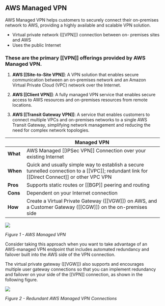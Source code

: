 ## AWS Managed VPN

AWS Managed VPN helps customers to securely connect their on-premises network to AWS, providing a highly available and scalable VPN solution.

*   Virtual private network ([[VPN]]) connection between on- premises sites and AWS
*   Uses the public Internet

### These are the primary [[VPN]] offerings provided by AWS Managed VPN. 

1.  **AWS [[Site-to-Site VPN]]**: A VPN solution that enables secure communication between an on-premises network and an Amazon Virtual Private Cloud (VPC) network over the Internet.
    
2.  **AWS [[Client VPN]]**: A fully managed VPN service that enables secure access to AWS resources and on-premises resources from remote locations.
    
3.  **AWS [[Transit Gateway VPN]]**: A service that enables customers to connect multiple VPCs and on-premises networks to a single AWS Transit Gateway, simplifying network management and reducing the need for complex network topologies.

| | Managed VPN |
| ----- | ---- |
| **What** | AWS Managed [[IPSec VPN]] Connection over your existing Internet
| **When** | Quick and usually simple way to establish a secure tunnelled connection to a [[VPC]]; redundant link for [[Direct Connect]] or other VPC VPN
| **Pros** | Supports static routes or [[BGP]] peering and routing
| **Cons**  | Dependent on your Internet connection
| **How** |  Create a Virtual Private Gateway ([[VGW]]) on AWS, and a Customer Gateway ([[CGW]]) on the on-premises side



![](https://docs.aws.amazon.com/images/whitepapers/latest/aws-vpc-connectivity-options/images/image2.png)

_Figure 1 - AWS Managed VPN_

Consider taking this approach when you want to take advantage of an AWS-managed VPN endpoint that includes automated redundancy and failover built into the AWS side of the VPN connection.

The virtual private gateway ([[VGW]]) also supports and encourages multiple user gateway connections so that you can implement redundancy and failover on your side of the [[VPN]] connection, as shown in the following figure.

![](https://docs.aws.amazon.com/images/whitepapers/latest/aws-vpc-connectivity-options/images/image3.png)

_Figure 2 - Redundant AWS Managed VPN Connections_